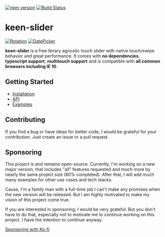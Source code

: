 [![npm version](https://badge.fury.io/js/keen-slider.svg)](https://www.npmjs.com/package/keen-slider)
[![Build Status](https://travis-ci.org/rcbyr/keen-slider.svg?branch=release)](https://travis-ci.org/rcbyr/keen-slider)

# keen-slider

[![Rotation](https://keen-slider.io/images/demo1.gif)](https://keen-slider.io/examples/#background-rotation) [![DatePicker](https://keen-slider.io/images/demo2.gif)](https://keen-slider.io/examples/#datepicker)

**keen-slider** is a free library agnostic touch slider
with native touch/swipe behavior and great performance. It comes with
**no dependencies**, **typescript support**, **multitouch support**
and is compatible with
**all common browsers including IE 10**.

## Getting Started

- [Installation](https://keen-slider.io/#installation)
- [API](https://keen-slider.io/api/#api)
- [Examples](https://keen-slider.io/examples/#examples)

## Contributing

If you find a bug or have ideas for better code, I would be grateful for your contribution. Just create an issue or a pull request.

## Sponsoring

This project is and remains open-source. Currently, I'm working on a new major version, that includes "all" features requested and much more by nearly the same project size (80% completed). After that, I will add much many examples for other use cases and tech stacks.

Cause, I'm a family man with a full-time job I can't make any promises when the new version will be released. But I am highly motivated to make my vision of this project come true.

If you are interested in sponsoring, I would be very grateful. But you don't have to do that, especially not to motivate me to continue working on this project. I have the intention to continue anyway.

[Sponsoring with Ko-fi](https://ko-fi.com/rcbyr)
